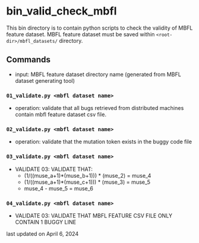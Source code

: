 # bin_valid_check_mbfl
This bin directory is to contain python scripts to check the validity of MBFL feature dataset. MBFL feature dataset must be saved within ``<root-dir>/mbfl_datasets/`` directory.


## Commands
* input: MBFL feature dataset directory name (generated from MBFL dataset generating tool)

### ``01_validate.py <mbfl dataset name>``
* operation: validate that all bugs retrieved from distributed machines contain mbfl feature dataset csv file.

### ``02_validate.py <mbfl dataset name>``
* operation: validate that the mutation token exists in the buggy code file

### ``03_validate.py <mbfl dataset name>``
* VALIDATE 03: VALIDATE THAT:
    * (1/((muse_a+1)*(muse_b+1))) * (muse_2) = muse_4
    * (1/((muse_a+1)*(muse_c+1))) * (muse_3) = muse_5
    * muse_4 - muse_5 = muse_6

### ``04_validate.py <mbfl dataset name>``
* VALIDATE 03: VALIDATE THAT MBFL FEATURE CSV FILE ONLY CONTAIN 1 BUGGY LINE


last updated on April 6, 2024
